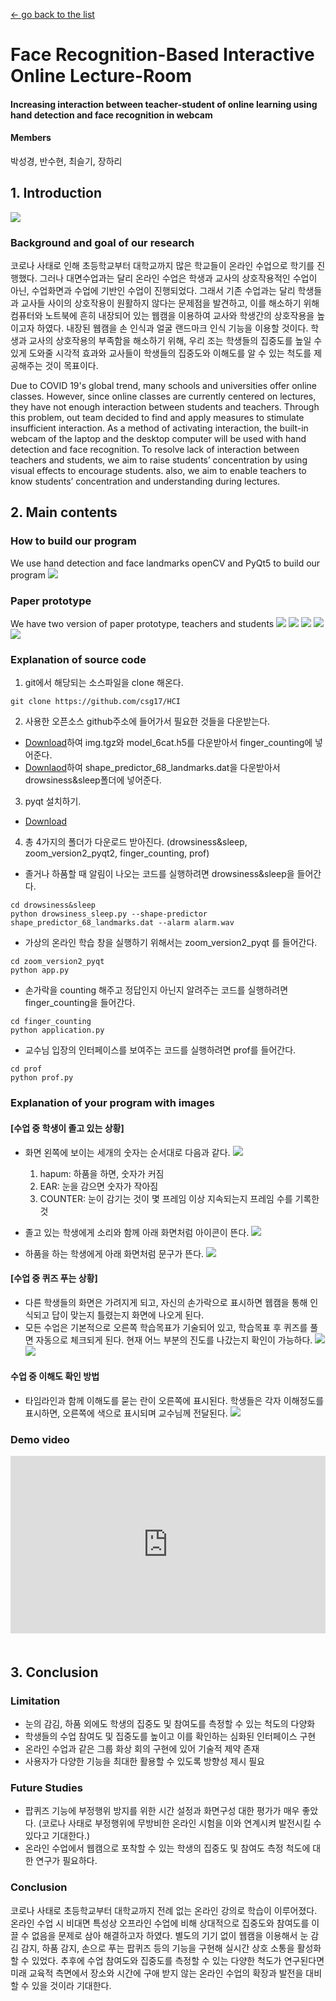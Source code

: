 [← go back to the list](../../HCI.md)

# Face Recognition-Based Interactive Online Lecture-Room

#### Increasing interaction between teacher-student of online learning using hand detection and face recognition in webcam
#### Members
박성경, 반수현, 최슬기, 장하리

## 1. Introduction 
![](img/1.png)

### Background and goal of our research
코로나 사태로 인해 초등학교부터 대학교까지 많은 학교들이 온라인 수업으로 학기를 진행했다. 그러나 대면수업과는 달리 온라인 수업은 학생과 교사의 상호작용적인 수업이 아닌, 수업화면과 수업에 기반인 수업이 진행되었다. 그래서 기존 수업과는 달리 학생들과 교사들 사이의 상호작용이 원활하지 않다는 문제점을 발견하고, 이를 해소하기 위해 컴퓨터와 노트북에 흔히 내장되어 있는 웹캠을 이용하여 교사와 학생간의 상호작용을 높이고자 하였다. 내장된 웹캠을 손 인식과 얼굴 랜드마크 인식 기능을 이용할 것이다.
학생과 교사의 상호작용의 부족함을 해소하기 위해, 우리 조는 학생들의 집중도를 높일 수 있게 도와줄 시각적 효과와 교사들이 학생들의 집중도와 이해도를 알 수 있는 척도를 제공해주는 것이 목표이다.

Due to COVID 19's global trend, many schools and universities offer online classes. However, since online classes are currently centered on lectures, they have not enough interaction between students and teachers. Through this problem, out team decided to find and apply measures to stimulate insufficient interaction. As a method of activating interaction, the built-in webcam of the laptop and the desktop computer will be used with hand detection and face recognition. To resolve lack of interaction between teachers and students, we aim to raise students’ concentration by using visual effects to encourage students. also, we aim to enable teachers to know students’ concentration and understanding during lectures.

## 2. Main contents
### How to build our program
We use hand detection and face landmarks openCV and PyQt5 to build our program
![](img/2.png)

### Paper prototype
We have two version of paper prototype, teachers and students
![](img/3.png)
![](img/4.png)
![](img/5.png)
![](img/6.png)
![](img/7.png)

### Explanation of source code
1. git에서 해당되는 소스파일을 clone 해온다.
```
git clone https://github.com/csg17/HCI
```

2. 사용한 오픈소스 github주소에 들어가서 필요한 것들을 다운받는다.
- [Download](https://github.com/jaredvasquez/CNN-HowManyFingers)하여 img.tgz와 model_6cat.h5를 다운받아서 finger_counting에 넣어준다.
- [Downlaod](https://www.pyimagesearch.com/2017/05/08/drowsiness-detection-opencv/)하여 shape_predictor_68_landmarks.dat을 다운받아서 drowsiness&sleep폴더에 넣어준다.

3. pyqt 설치하기.
- [Download](https://mainia.tistory.com/5604)

4. 총 4가지의 폴더가 다운로드 받아진다. (drowsiness&sleep, zoom_version2_pyqt2, finger_counting, prof)
- 졸거나 하품할 때 알림이 나오는 코드를 실행하려면 drowsiness&sleep을 들어간다.
```
cd drowsiness&sleep
python drowsiness_sleep.py --shape-predictor shape_predictor_68_landmarks.dat --alarm alarm.wav
```

- 가상의 온라인 학습 창을 실행하기 위해서는 zoom_version2_pyqt 를 들어간다.
```
cd zoom_version2_pyqt
python app.py
```

- 손가락을 counting 해주고 정답인지 아닌지 알려주는 코드를 실행하려면 finger_counting을 들어간다. 
```
cd finger_counting
python application.py
```

- 교수님 입장의 인터페이스를 보여주는 코드를 실행하려면 prof를 들어간다.
```
cd prof
python prof.py
```

### Explanation of your program with images
#### [수업 중 학생이 졸고 있는 상황]
- 화면 왼쪽에 보이는 세개의 숫자는 순서대로 다음과 같다.
![](img/8.png)
	1. hapum: 하품을 하면, 숫자가 커짐
	2. EAR: 눈을 감으면 숫자가 작아짐
	3. COUNTER: 눈이 감기는 것이 몇 프레임 이상 지속되는지 프레임 수를 기록한 것

- 졸고 있는 학생에게 소리와 함께 아래 화면처럼 아이콘이 뜬다. 
![](img/9.png)

- 하품을 하는 학생에게 아래 화면처럼 문구가 뜬다.
![](img/10.png)

#### [수업 중 퀴즈 푸는 상황]
- 다른 학생들의 화면은 가려지게 되고, 자신의 손가락으로 표시하면 웹캠을 통해 인식되고 답이 맞는지 틀렸는지 화면에 나오게 된다.
- 모든 수업은 기본적으로 오른쪽 학습목표가 기술되어 있고, 학습목표 후 퀴즈를 풀면 자동으로 체크되게 된다. 현재 어느 부분의 진도를 나갔는지 확인이 가능하다.
![](11.png)
![](12.png)

#### 수업 중 이해도 확인 방법
- 타임라인과 함께 이해도를 묻는 란이 오른쪽에 표시된다. 학생들은 각자 이해정도를 표시하면, 오른쪽에 색으로 표시되며 교수님께 전달된다.
![](13.png)

### Demo video
<div style="position: relative; padding-bottom: 56.25%; padding-top: 0px; margin-bottom: 50px; height: 0;"><iframe src="https://www.youtube.com/embed/_-O_nURtmps" frameborder="0" allow="autoplay; encrypted-media" allowfullscreen style="position: absolute; top: 0; left: 0; width: 100%; height: 100%;"></iframe></div>

## 3. Conclusion
### Limitation
- 눈의 감김, 하품 외에도 학생의 집중도 및 참여도를 측정할 수 있는 척도의 다양화
- 학생들의 수업 참여도 및 집중도를 높이고 이를 확인하는 심화된 인터페이스 구현
- 온라인 수업과 같은 그룹 화상 회의 구현에 있어 기술적 제약 존재
- 사용자가 다양한 기능을 최대한 활용할 수 있도록 방향성 제시 필요

### Future Studies
- 팝퀴즈 기능에 부정행위 방지를 위한 시간 설정과 화면구성 대한 평가가 매우 좋았다. (코로나 사태로 부정행위에 무방비한 온라인 시험을 이와 연계시켜 발전시킬 수 있다고 기대한다.)
-  온라인 수업에서 웹캠으로 포착할 수 있는 학생의 집중도 및 참여도 측정 척도에 대한 연구가 필요하다.

### Conclusion
코로나 사태로 초등학교부터 대학교까지 전례 없는 온라인 강의로 학습이 이루어졌다. 온라인 수업 시 비대면 특성상 오프라인 수업에 비해 상대적으로 집중도와 참여도를 이끌 수 없음을 문제로 삼아 해결하고자 하였다. 별도의 기기 없이 웹캠을 이용해서 눈 감김 감지, 하품 감지, 손으로 푸는 팝퀴즈 등의 기능을 구현해 실시간 상호 소통을 활성화할 수 있었다. 추후에 수업 참여도와 집중도를 측정할 수 있는 다양한 척도가 연구된다면 미래 교육적 측면에서 장소와 시간에 구애 받지 않는 온라인 수업의 확장과 발전을 대비할 수 있을 것이라 기대한다.